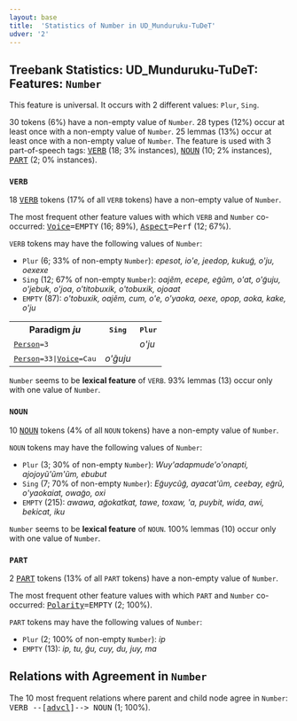 ```yaml
---
layout: base
title:  'Statistics of Number in UD_Munduruku-TuDeT'
udver: '2'
---
```


## Treebank Statistics: UD_Munduruku-TuDeT: Features: `Number`

This feature is universal.
It occurs with 2 different values: `Plur`, `Sing`.

30 tokens (6%) have a non-empty value of `Number`.
28 types (12%) occur at least once with a non-empty value of `Number`.
25 lemmas (13%) occur at least once with a non-empty value of `Number`.
The feature is used with 3 part-of-speech tags: <tt><a href="myu_tudet-pos-VERB.html">VERB</a></tt> (18; 3% instances), <tt><a href="myu_tudet-pos-NOUN.html">NOUN</a></tt> (10; 2% instances), <tt><a href="myu_tudet-pos-PART.html">PART</a></tt> (2; 0% instances).

### `VERB`

18 <tt><a href="myu_tudet-pos-VERB.html">VERB</a></tt> tokens (17% of all `VERB` tokens) have a non-empty value of `Number`.

The most frequent other feature values with which `VERB` and `Number` co-occurred: <tt><a href="myu_tudet-feat-Voice.html">Voice</a></tt><tt>=EMPTY</tt> (16; 89%), <tt><a href="myu_tudet-feat-Aspect.html">Aspect</a></tt><tt>=Perf</tt> (12; 67%).

`VERB` tokens may have the following values of `Number`:

* `Plur` (6; 33% of non-empty `Number`): <em>epesot, io'e, jeedop, kukug̃, o'ju, oexexe</em>
* `Sing` (12; 67% of non-empty `Number`): <em>oajẽm, ecepe, eg̃ũm, o'at, o'g̃uju, o'jebuk, o'joa, o'titobuxik, o'tobuxik, ojoaat</em>
* `EMPTY` (87): <em>o'tobuxik, oajẽm, cum, o'e, o'yaoka, oexe, opop, aoka, kake, o'ju</em>

<table>
  <tr><th>Paradigm <i>ju</i></th><th><tt>Sing</tt></th><th><tt>Plur</tt></th></tr>
  <tr><td><tt><tt><a href="myu_tudet-feat-Person.html">Person</a></tt><tt>=3</tt></tt></td><td></td><td><em>o'ju</em></td></tr>
  <tr><td><tt><tt><a href="myu_tudet-feat-Person.html">Person</a></tt><tt>=33</tt>|<tt><a href="myu_tudet-feat-Voice.html">Voice</a></tt><tt>=Cau</tt></tt></td><td><em>o'g̃uju</em></td><td></td></tr>
</table>

`Number` seems to be **lexical feature** of `VERB`. 93% lemmas (13) occur only with one value of `Number`.

### `NOUN`

10 <tt><a href="myu_tudet-pos-NOUN.html">NOUN</a></tt> tokens (4% of all `NOUN` tokens) have a non-empty value of `Number`.

`NOUN` tokens may have the following values of `Number`:

* `Plur` (3; 30% of non-empty `Number`): <em>Wuy'adapmude'o'onapti, ajojoyũ'ũm'ũm, ebubut</em>
* `Sing` (7; 70% of non-empty `Number`): <em>Eg̃uycũg̃, ayacat'ũm, ceebay, eg̃rũ, o'yaokaiat, owag̃o, oxi</em>
* `EMPTY` (215): <em>awawa, ag̃okatkat, tawe, toxaw, 'a, puybit, wida, awi, bekicat, iku</em>

`Number` seems to be **lexical feature** of `NOUN`. 100% lemmas (10) occur only with one value of `Number`.

### `PART`

2 <tt><a href="myu_tudet-pos-PART.html">PART</a></tt> tokens (13% of all `PART` tokens) have a non-empty value of `Number`.

The most frequent other feature values with which `PART` and `Number` co-occurred: <tt><a href="myu_tudet-feat-Polarity.html">Polarity</a></tt><tt>=EMPTY</tt> (2; 100%).

`PART` tokens may have the following values of `Number`:

* `Plur` (2; 100% of non-empty `Number`): <em>ip</em>
* `EMPTY` (13): <em>ip, tu, g̃u, cuy, du, juy, ma</em>

## Relations with Agreement in `Number`

The 10 most frequent relations where parent and child node agree in `Number`:
<tt>VERB --[<tt><a href="myu_tudet-dep-advcl.html">advcl</a></tt>]--> NOUN</tt> (1; 100%).

